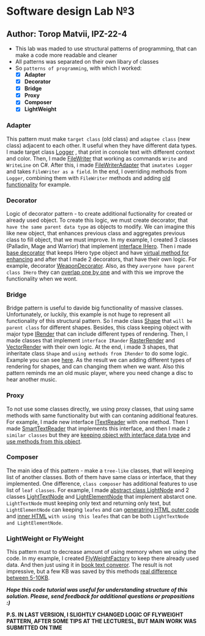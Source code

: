 # Software design Lab №3 
## Author: Torop Matvii, IPZ-22-4

- This lab was maded to use structural patterns of programming, that can make a code more readable and cleaner
- All patterns was separated on their own libary of classes
- So `patterns of programming`, with which I worked:
  - [x] **Adapter**
  - [x] **Decorator**
  - [x] **Bridge**
  - [x] **Proxy**
  - [x] **Composer**
  - [x] **LightWeight**
### Adapter
This pattern must make `target class` (old class) and `adaptee class` (new class) adjacent to each other. It useful when they have different data types. I made target class [Logger](./Adapter/Logger.cs) , that print in console text with different context and color. Then, I made [FileWriter](./Adapter/FileWriter.cs) that working as commands `Write` and `WriteLine` on C#. After this, i made [FileWriterAdapter](./Adapter/FileWriterAdapter.cs) that `imatates Logger` and takes `FileWriter as a field`. In the end, I overriding methods from `Logger`, combining them with `FileWriter` methods and adding [old functionality](./Adapter/FileWriterAdapter.cs#L22) for example.  
### Decorator
Logic of decorator pattern - to create additional fuctionality for created or already used object. To create this logic, we must create decorator, that `have the same parent data type` as objects to modify. We can imagine this like new object, that enhances previous class and aggregates previous class to fill object, that we must improve. In my example, I created 3 classes (Palladin, Mage and Warrior) that implement [interface IHero](./Decorator/IHero.cs). Then i made [base decorator](./Decorator/HeroBaseDecorator.cs) that keeps IHero type object and have [virtual method for enhancing](./Decorator/HeroBaseDecorator.cs#L18-L21) and after that I made 2 decorators, that have their own logic. For example, decorator [WeaponDecorator](./Decorator/WeaponDecorator.cs). Also, as they `averyone have parent class IHero` they can [overlap one by one](./patterns_test/Program.cs#L29-L30) and with this we improve the functionality when we wont. 
### Bridge
Bridge pattern is useful to davide big functionality of massive classes. Unfortunately, or luckily, this example is not huge to represent all functionality of this structural pattern. So I made class [Shape](./Bridge/Shape.cs) that `will be parent class` for different shapes. Besides, this class keeping object with major type [IRender](./Bridge/IRender.cs) that can include different types of rendering. Then, I made classes that implement `interface IRander` [RasterRender](./Bridge/RasterRender.cs) and [VectorRender](./Bridge/VectorRender.cs) with their own logic. At the end, i made 3 shapes, that inheritate class `Shape` and `using methods from IRender` to do some logic. Example you can see [here](./Bridge/Circle.cs#L15-L18). As the result we can adding different types of rendering for shapes, and can changing them when we want. Also this pattern reminds me an old music player, where you need change a disc to hear another music.
### Proxy
To not use some classes directly, we using proxy classes, that using same methods with same functionality but with can contaning additional features. For example, I made new interface [ITextReader](./Proxy/ITextReader.cs) with one method. Then I made [SmartTextReader](./Proxy/SmartTextReader.cs) that implements this interface, and then I made `2 similar classes` but they are [keeping object with interface data type](./Proxy/SmartTextChecker.cs#L11) and [use methods from this object](./Proxy/SmartTextChecker.cs#L22).
### Composer
The main idea of this pattern - make a `tree-like` classes, that will keeping list of another classes. Both of them have same class or interface, that they implemented. One difference, `class composer` has additional features to use list of `leaf classes`. For example, I made [abstract class LightNode](./Composite/LightNode.cs) and 2 classes [LightTextNode](./Composite/LightTextNode.cs) and [LightElementNode](./Composite/LightElementNode.cs) that implement abstarct one. `LightTextNode` must keeping only text and returning only text, but `LightElementNode` can keeping `leafes` and can [generatring HTML outer code](./Composite/LightElementNode.cs#L46-L83) and [inner HTML](./Composite/LightElementNode.cs#L36-L44) `with using this leafes` that can be both `LightTextNode and LightElementNode`.    
### LightWeight or FlyWeight
This pattern must to decrease amount of using memory when we using the code. In my example, I created [FlyWeightFactory](./FlyWeight/FlyWeightFactory.cs) to keep there already used data. And then just using it in [book text converor](./FlyWeight/BookConvert.cs#L10). The result is not impressive, but a few KB was saved by this methods [real difference between 5-10KB](./FlyWeightTest/Program2.cs).

**_Hope this code tutorial was useful for understanding structure of this solution. Please, send feedback for additional questions or propositions :)_**

**P.S. IN LAST VERSION, I SLIGHTLY CHANGED LOGIC OF FLYWEIGHT PATTERN, AFTER SOME TIPS AT THE LECTURESL, BUT MAIN WORK WAS SUBMITTED ON TIME**
